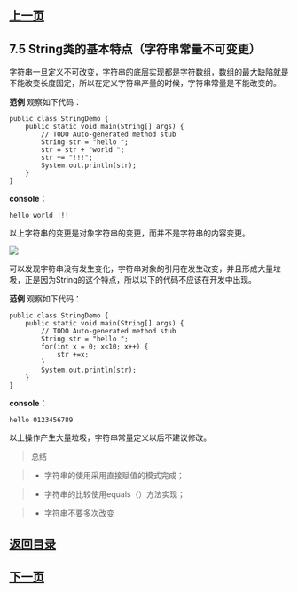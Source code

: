 ## [上一页](course23)

## 7.5 String类的基本特点（字符串常量不可变更）

字符串一旦定义不可改变，字符串的底层实现都是字符数组，数组的最大缺陷就是不能改变长度固定，所以在定义字符串产量的时候，字符串常量是不能改变的。

**范例** 观察如下代码：

	public class StringDemo {
		public static void main(String[] args) {
			// TODO Auto-generated method stub		
			String str = "hello ";
			str = str + "world ";
			str += "!!!";
			System.out.println(str);
		}
	}

**console：**

	hello world !!!

以上字符串的变更是对象字符串的变更，而并不是字符串的内容变更。

![](https://i.imgur.com/iwiKmnu.png)

可以发现字符串没有发生变化，字符串对象的引用在发生改变，并且形成大量垃圾，正是因为String的这个特点，所以以下的代码不应该在开发中出现。

**范例** 观察如下代码：

	public class StringDemo {
		public static void main(String[] args) {
			// TODO Auto-generated method stub		
			String str = "hello ";
			for(int x = 0; x<10; x++) {
				str +=x;
			}
			System.out.println(str);
		}
	}


**console：**

	hello 0123456789

以上操作产生大量垃圾，字符串常量定义以后不建议修改。

> 总结

> - 字符串的使用采用直接赋值的模式完成；

> - 字符串的比较使用equals（）方法实现；

> - 字符串不要多次改变

## [返回目录](https://wuchengcheng110120.github.io/learnJava)
## [下一页](course25)
